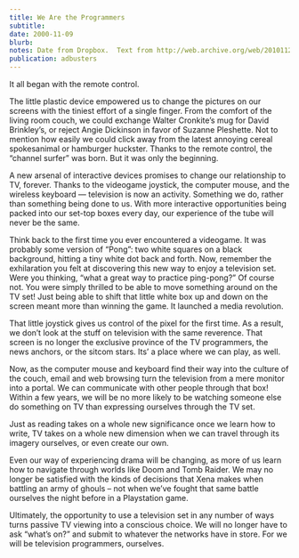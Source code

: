 ```yaml
---
title: We Are the Programmers
subtitle: 
date: 2000-11-09
blurb: 
notes: Date from Dropbox.  Text from http://web.archive.org/web/20101128032028/http://rushkoff.com/articles/articles-and-essays/we-are-the-programmers/.
publication: adbusters
---
```



It all began with the remote control.

The little plastic device empowered us to change the pictures on our screens with the tiniest effort of a single finger. From the comfort of the living room couch, we could exchange Walter Cronkite’s mug for David Brinkley’s, or reject Angie Dickinson in favor of Suzanne Pleshette. Not to mention how easily we could click away from the latest annoying cereal spokesanimal or hamburger huckster. Thanks to the remote control, the “channel surfer” was born. But it was only the beginning.

A new arsenal of interactive devices promises to change our relationship to TV, forever. Thanks to the videogame joystick, the computer mouse, and the wireless keyboard — television is now an activity. Something we do, rather than something being done to us. With more interactive opportunities being packed into our set-top boxes every day, our experience of the tube will never be the same.

Think back to the first time you ever encountered a videogame. It was probably some version of “Pong”: two white squares on a black background, hitting a tiny white dot back and forth. Now, remember the exhilaration you felt at discovering this new way to enjoy a television set. Were you thinking, “what a great way to practice ping-pong?” Of course not. You were simply thrilled to be able to move something around on the TV set! Just being able to shift that little white box up and down on the screen meant more than winning the game. It launched a media revolution.

That little joystick gives us control of the pixel for the first time. As a result, we don’t look at the stuff on television with the same reverence. That screen is no longer the exclusive province of the TV programmers, the news anchors, or the sitcom stars. Its’ a place where we can play, as well.

Now, as the computer mouse and keyboard find their way into the culture of the couch, email and web browsing turn the television from a mere monitor into a portal. We can communicate with other people through that box! Within a few years, we will be no more likely to be watching someone else do something on TV than expressing ourselves through the TV set.

Just as reading takes on a whole new significance once we learn how to write, TV takes on a whole new dimension when we can travel through its imagery ourselves, or even create our own.

Even our way of experiencing drama will be changing, as more of us learn how to navigate through worlds like Doom and Tomb Raider. We may no longer be satisfied with the kinds of decisions that Xena makes when battling an army of ghouls – not when we’ve fought that same battle ourselves the night before in a Playstation game.

Ultimately, the opportunity to use a television set in any number of ways turns passive TV viewing into a conscious choice. We will no longer have to ask “what’s on?” and submit to whatever the networks have in store. For we will be television programmers, ourselves.

